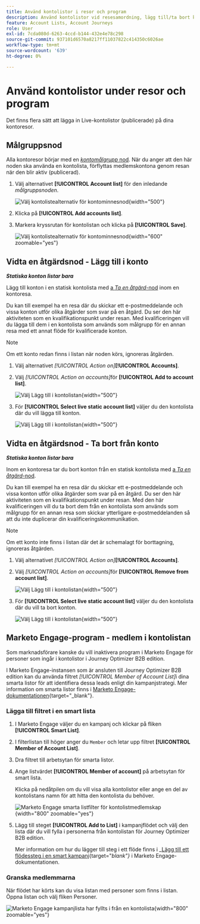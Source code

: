 ```yaml
---
title: Använd kontolistor i resor och program
description: Använd kontolistor vid resesamordning, lägg till/ta bort konton dynamiskt och filtrera Marketo Engage Smart Lists i Journey Optimizer B2B edition.
feature: Account Lists, Account Journeys
role: User
exl-id: 7cda080d-6263-4ccd-b144-432e4e78c298
source-git-commit: 937101d6570a8217ff11037822c414350c6026ae
workflow-type: tm+mt
source-wordcount: '639'
ht-degree: 0%

---
```


# Använd kontolistor under resor och program

Det finns flera sätt att lägga in Live-kontolistor (publicerade) på dina kontoresor.

## Målgruppsnod

Alla kontoresor börjar med en [_kontomålgrupp_ nod](../journeys/account-audience-nodes.md). När du anger att den här noden ska använda en kontolista, förflyttas medlemskontona genom resan när den blir aktiv (publicerad).

1. Välj alternativet **[!UICONTROL Account list]** för den inledande _målgruppsnoden_.

   ![Välj kontolistealternativ för kontominnesnod](../journeys/assets/node-audience-account-list.png){width="500"}

1. Klicka på **[!UICONTROL Add accounts list]**.

1. Markera kryssrutan för kontolistan och klicka på **[!UICONTROL Save]**.

   ![Välj kontolistealternativ för kontominnesnod](../journeys/assets/node-audience-account-list-select-dialog.png){width="600" zoomable="yes"}

## Vidta en åtgärdsnod - Lägg till i konto

**_Statiska konton listar bara_**

Lägg till konton i en statisk kontolista med [a _Ta en åtgärd_-nod](../journeys/action-nodes.md) inom en kontoresa.

Du kan till exempel ha en resa där du skickar ett e-postmeddelande och vissa konton utför olika åtgärder som svar på en åtgärd. Du ser den här aktiviteten som en kvalifikationspunkt under resan. Med kvalificeringen vill du lägga till dem i en kontolista som används som målgrupp för en annan resa med ett annat flöde för kvalificerade konton.

>[!NOTE]
>
>Om ett konto redan finns i listan när noden körs, ignoreras åtgärden.

1. Välj alternativet _[!UICONTROL Action on]_&#x200B;**[!UICONTROL Accounts]**.

1. Välj _[!UICONTROL Action on accounts]_&#x200B;för **[!UICONTROL Add to account list]**.

   ![Välj Lägg till i kontolistan](../journeys/assets/node-action-account-add-to-account-list.png){width="500"}

1. För **[!UICONTROL Select live static account list]** väljer du den kontolista där du vill lägga till konton.

   ![Välj Lägg till i kontolistan](../journeys/assets/node-action-account-add-to-account-list-select.png){width="500"}

## Vidta en åtgärdsnod - Ta bort från konto

**_Statiska konton listar bara_**

Inom en kontoresa tar du bort konton från en statisk kontolista med [a _Ta en åtgärd_-nod](../journeys/action-nodes.md).

Du kan till exempel ha en resa där du skickar ett e-postmeddelande och vissa konton utför olika åtgärder som svar på en åtgärd. Du ser den här aktiviteten som en kvalifikationspunkt under resan. Med den här kvalificeringen vill du ta bort dem från en kontolista som används som målgrupp för en annan resa som skickar ytterligare e-postmeddelanden så att du inte duplicerar din kvalificeringskommunikation.

>[!NOTE]
>
>Om ett konto inte finns i listan där det är schemalagt för borttagning, ignoreras åtgärden.

1. Välj alternativet _[!UICONTROL Action on]_&#x200B;**[!UICONTROL Accounts]**.

1. Välj _[!UICONTROL Action on accounts]_&#x200B;för **[!UICONTROL Remove from account list]**.

   ![Välj Lägg till i kontolistan](../journeys/assets/node-action-account-remove-from-account-list.png){width="500"}

1. För **[!UICONTROL Select live static account list]** väljer du den kontolista där du vill ta bort konton.

   ![Välj Lägg till i kontolistan](../journeys/assets/node-action-account-remove-from-account-list-select.png){width="500"}

## Marketo Engage-program - medlem i kontolistan

Som marknadsförare kanske du vill inaktivera program i Marketo Engage för personer som ingår i kontolistor i Journey Optimizer B2B edition.

I Marketo Engage-instansen som är ansluten till Journey Optimizer B2B edition kan du använda filtret _[!UICONTROL Member of Account List]_&#x200B;i dina smarta listor för att identifiera dessa leads enligt din kampanjstrategi. Mer information om smarta listor finns i [Marketo Engage-dokumentationen](https://experienceleague.adobe.com/sv/docs/marketo/using/product-docs/core-marketo-concepts/smart-lists-and-static-lists/understanding-smart-lists){target="_blank"}.

### Lägga till filtret i en smart lista

1. I Marketo Engage väljer du en kampanj och klickar på fliken **[!UICONTROL Smart List]**.

1. I filterlistan till höger anger du `Member` och letar upp filtret **[!UICONTROL Member of Account List]**.

1. Dra filtret till arbetsytan för smarta listor.

1. Ange listvärdet **[!UICONTROL Member of account]** på arbetsytan för smart lista.

   Klicka på nedåtpilen om du vill visa alla kontolistor eller ange en del av kontolistans namn för att hitta den kontolista du behöver.

   ![Marketo Engage smarta listfilter för kontolistmedlemskap](./assets/account-lists-marketo-engage-smart-list.png){width="800" zoomable="yes"}

1. Lägg till steget **[!UICONTROL Add to List]** i kampanjflödet och välj den lista där du vill fylla i personerna från kontolistan för Journey Optimizer B2B edition.

   Mer information om hur du lägger till steg i ett flöde finns i _[Lägg till ett flödessteg i en smart kampanj](https://experienceleague.adobe.com/sv/docs/marketo/using/product-docs/core-marketo-concepts/smart-campaigns/flow-actions/add-a-flow-step-to-a-smart-campaign){target="_blank"}_ i Marketo Engage-dokumentationen.

### Granska medlemmarna

När flödet har körts kan du visa listan med personer som finns i listan. Öppna listan och välj fliken Personer.

![Marketo Engage kampanjlista har fyllts i från en kontolista](./assets/account-lists-marketo-engage-smart-list-people.png){width="800" zoomable="yes"}
